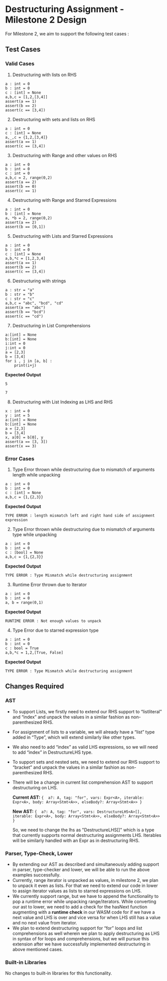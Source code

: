 # Destructuring Assignment - Milestone 2 Design

For Milestone 2, we aim to support the following test cases : 

## Test Cases

### Valid Cases

1. Destructuring with lists on RHS

```
a : int = 0
b : int = 0
c : [int] = None
a,b,c = [1,2,[3,4]]
assert(a == 1)
assert(b == 2)
assert(c == [3,4])
```

2. Destructuring with sets and lists on RHS

```
a : int = 0
c : [int] = None
a,_,c = {1,2,[3,4]}
assert(a == 1)
assert(c == [3,4])
```

3. Destructuring with Range and other values on RHS

```
a : int = 0
b : int = 0
c : int = 0
a,b,c = 2, range(0,2)
assert(a == 2)
assert(b == 0)
assert(c == 1)
```

4. Destructuring with Range and Starred Expressions

```
a : int = 0
b : [int] = None
a, *b = 2, range(0,2)
assert(a == 2)
assert(b == [0,1])
```

5. Destructuring with Lists and Starred Expressions

```
a : int = 0
b : int = 0
c : [int] = None
a,b,*c = [1,2,3,4]
assert(a == 1)
assert(b == 2)
assert(c == [3,4])
```

6. Destructuring with strings

```
a : str = "a"
b : str = "b"
c : str = "c"
a,b,c = "abc", "bcd", "cd"
assert(a == "abc")
assert(b == "bcd")
assert(c == "cd")
```

7. Destructuring in List Comprehensions

```
a:[int] = None
b:[int] = None
i:int = 0
j:int = 0
a = [2,3]
b = [3,4]
for i , j in [a, b] :
    print(i+j)
```

**Expected Output**
```
5

7
```

8. Destructuring with List Indexing as LHS and RHS

```
x : int = 0
y : int = 5
a:[int] = None
b:[int] = None
a = [2,3]
b = [3,4]
x, a[0] = b[0], y
assert(a == [3, 3])
assert(x == 3)
```


### Error Cases

1. Type Error thrown while destructuring due to mismatch of arguments length while unpacking

```
a : int = 0
b : int = 0
c : [int] = None
a,b,c = {1,{2,3}}
```

**Expected Output**

`TYPE ERROR : length mismatch left and right hand side of assignment expression`


2. Type Error thrown while destructuring due to mismatch of arguments type while unpacking

```
a : int = 0
b : int = 0
c : [bool] = None
a,b,c = {1,{2,3}}
```

**Expected Output**

`TYPE ERROR : Type Mismatch while destructuring assignment`

3. Runtime Error thrown due to Iterator

```
a : int = 0
b : int = 0
a, b = range(0,1)
```

**Expected Output**

`RUNTIME ERROR : Not enough values to unpack`

4. Type Error due to starred expression type

```
a : int = 0
b : int = 0
c : bool = True
a,b,*c = 1,2,[True, False]
```

**Expected Output**

`TYPE ERROR : Type Mismatch while destructuring assignment`


## Changes Required

### AST
* To support Lists, we firstly need to extend our RHS support to “listliteral” and “index” and unpack the values in a similar fashion as non-parenthesized RHS. 
* For assignment of lists to a variable, we will already have a “list” type added in “Type”, which will extend similarly like other types.
* We also need to add “index” as valid LHS expressions, so we will need to add “index” in DestructureLHS type.
* To support sets and nested sets, we need to  extend our RHS support to “bracket” and unpack the values in a similar fashion as non-parenthesized RHS.
* There will be a change in current list comprehension AST to support destructuring on LHS.

    **Current AST:**
  `{  a?: A, tag: "for", vars: Expr<A>, iterable: Expr<A>, body: Array<Stmt<A>>, elseBody?: Array<Stmt<A>> }`
  
    **New AST:**
  `{  a?: A, tag: "for", vars: DestructureLHS<A>[], iterable: Expr<A>, body: Array<Stmt<A>>, elseBody?: Array<Stmt<A>> }`
   
   So, we need to change the lhs as "DestructureLHS<A>[]" which is a type that currently supports normal destructuring assignments LHS.
   Iterables will be similarly handled with an Expr<A> as in destructuring RHS.

    

### Parser, Type-Check, Lower
* By extending our AST as described and simultaneously adding support in parser, type-checker and lower, we will be able to run the above examples successfully.
* Currently, range iterator is unpacked as values, in milestone 2, we plan to unpack it even as lists. For that we need to extend our code in lower to assign iterator values as lists to starred expressions on LHS.
* We currently support range, but we have to append the functionality to pop a runtime error while unpacking range/iterators. While converting our ast to lower, we need to add a check for the hasNext function augmenting with a **runtime check** in our WASM code for if we have a next value and LHS is over and vice versa for when LHS still has a value and no next value from iterator.
* We plan to extend destructuring support for “for” loops and list comprehensions as well wherein we plan to apply destructuring as LHS in syntax of for loops and comprehensions, but we will pursue this extension after we have successfully implemented destructuring in above mentioned cases. 


### Built-in Libraries
No changes to built-in libraries for this functionality.
